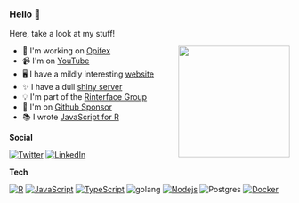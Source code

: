 ### Hello 👋

Here, take a look at my stuff!

<img align="right" src="https://user-images.githubusercontent.com/7833796/129439080-f2409ce2-74eb-450b-9503-27259c8df564.png" width="200px" style="width:200px;"/>

- 👔  I'm working on [Opifex](https://opifex.org/)
- 📹  I'm on [YouTube](https://www.youtube.com/c/JohnCoene)
- 🖥️  I have a mildly interesting [website](https://john-coene.com/)
- ✨  I have a dull [shiny server](https://shiny.john-coene.com/)
- 💡  I'm part of the [Rinterface Group](https://github.com/Rinterface/)
- 💖  I'm on [Github Sponsor](https://github.com/sponsors/JohnCoene)
- 📚  I wrote [JavaScript for R](https://javascript-for-r.com/)

__Social__

[![Twitter](https://img.shields.io/twitter/url?color=%231DA1F2&label=follow&logo=twitter&logoColor=%231DA1F2&style=flat-square&url=https://twitter.com/jdatap)](https://twitter.com/jdatap)
[![LinkedIn](https://img.shields.io/twitter/url?color=%230072b1&label=connect&logo=linkedin&logoColor=%230072b1&style=flat-square&url=http://linkedin.com/in/johncoene)](http://linkedin.com/in/johncoene)

__Tech__

[![R](https://img.shields.io/badge/-programming-black?style=flat-square&logo=r&link=https://github.com/JohnCoene/)](https://github.com/JohnCoene/)
[![JavaScript](https://img.shields.io/badge/-JavaScript-black?style=flat-square&logo=javascript&link=https://github.com/JohnCoene/)](https://github.com/JohnCoene/)
[![TypeScript](https://img.shields.io/badge/-TypeScript-black?style=flat-square&logo=typescript&link=https://github.com/JohnCoene/)](https://github.com/JohnCoene)
![golang](https://img.shields.io/badge/-Go-black?style=flat-square&logo=go&link=https://github.com/JohnCoene/)
[![Nodejs](https://img.shields.io/badge/-Nodejs-black?style=flat-square&logo=Node.js&link=https://github.com/JohnCoene/)](https://github.com/JohnCoene/)
![Postgres](https://img.shields.io/badge/-PostgreSQL-black?style=flat-square&logo=postgresql&link=https://github.com/JohnCoene/)
[![Docker](https://img.shields.io/badge/-Docker-black?style=flat-square&logo=docker&link=https://hub.docker.com/u/jcoenep)](https://hub.docker.com/u/jcoenep)
